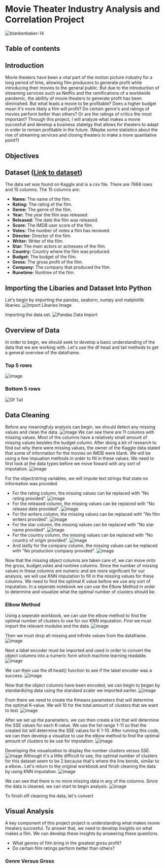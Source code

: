 # Movie Theater Industry Analysis and Correlation Project


![blankenbaker-14](https://user-images.githubusercontent.com/115194266/211164070-aa772601-c268-49c7-aa1c-1e6de74502e3.jpg)
## Table of contents
## Introduction
Movie theaters have been a vital part of the motion picture industry for a long period of time, allowing film producers to generate profit while introducing their movies to the general public. But due to the introduction of streaming services such as Netflix and the ramifications of a worldwide pandemic, the abillity of movie theaters to generate profit has been diminished. But what leads a movie to be profitable? Does a higher budget mean it's more likely a film will profit? Do certain genre's and ratings of movies perform better than others? Or are the ratings of critics the most important? Through this project, I will analyze what makes a movie succesfull and develop a business statetgy that allows for theaters to adapt in order to remain profitable in the future. (Maybe some statistics about the rise of streaming services and closing theaters to make a more quantiative point?)

## Objectives

## Dataset ([Link to dataset](https://www.kaggle.com/datasets/danielgrijalvas/movies))
The data set was found on Kaggle and is a csv file. There are 7668 rows and 15 columns. The 15 columns are:
* **Name:** The name of the film.
* **Rating:** The rating of the film.
* **Genre:** The genre of the film.
* **Year:** The year the film was released.
* **Released:** The date the film was released.
* **Score:** The IMDB user score of the film.
* **Votes:** The number of votes a film has recieved.
* **Director:** Director of the film.
* **Writer:** Writer of the film.
* **Star:** The main actors or actresses of the film.
* **Country:** Country where the film was produced.
* **Budget:** The budget of the film.
* **Gross:** The gross profit of the film.
* **Company:** The company that produced the film.
* **Runetime:** Runtime of the film.

## Importing the Libaries and Dataset Into Python
Let's begin by importing the pandas, seaborn, numpy and matplotlib libaries. 
![Import Libaries Image](https://user-images.githubusercontent.com/115194266/211173986-a20effb5-10a5-4a46-bd06-3a8c95e85f7c.JPG)

Importing the data set.
![Pandas Data Import](https://user-images.githubusercontent.com/115194266/211174190-bd309ce2-8f29-4127-942d-1bc6fbd5573e.JPG)

## Overview of Data
In order to begin, we should seek to develop a basic understanding of the data that we are working with. Let's use the df head and tail methods to get a general overview of the dataframe. 
### Top 5 rows
![image](https://user-images.githubusercontent.com/115194266/211916457-1d0d36ee-f973-4e41-aada-8be02e4e433b.png)
### Bottom 5 rows
![Df Tail](https://user-images.githubusercontent.com/115194266/211174541-fab3bd72-51e2-4408-9600-b6af85bec25b.JPG)

## Data Cleaning
Before any meaningfuly analysis can begin, we should detect any missing values and clean the data. 
![image](https://user-images.githubusercontent.com/115194266/211684627-fbcaacf2-343d-4608-b3b5-0d78198ea77e.png)
We can see there are 11 columns with missing values. Most of the columns have a relatively small amount of missing values besides the budget column. After doing a bit of research to find out why there were missing values, the owner of the Kaggle data stated that some of information for the movies on IMDB were blank. We will be using a few impuation methods in order to fill in these values. We need to first look at the data types before we move foward with any sort of imputation. 
![image](https://user-images.githubusercontent.com/115194266/211686216-52ae2ac4-15c6-4655-b78f-ad343df6b2da.png)

For the object/string variables, we will impute text strings that state no information was provided.
* For the rating column, the missing values can be replaced with "No rating provided".
![image](https://user-images.githubusercontent.com/115194266/211686877-f594635f-8d89-47cc-ad7a-44011eafdb0e.png)
* For the released column, the missing values can be replaced with "No release date provided".
![image](https://user-images.githubusercontent.com/115194266/211687681-4e1c2ba2-3774-4fa5-8b1f-41fd8cf5c7df.png)
* For the writers column, the missing values can be replaced with "No film writers provided".
![image](https://user-images.githubusercontent.com/115194266/211687627-971c3d60-ca9b-41d2-93b2-faf24ab3bcff.png)
* For the star column, the missing values can be replaced with "No star name provided".
![image](https://user-images.githubusercontent.com/115194266/211687843-e01c053a-6c16-4333-bcb3-f4b615f74615.png)
* For the country column, the missing values can be replaced with "No country of origin provided".
![image](https://user-images.githubusercontent.com/115194266/211916613-dc5a0884-5b3e-441b-b61e-0d7a34756c98.png)
* And lastly for the company column, the missing values can be replaced with "No production company provided".
![image](https://user-images.githubusercontent.com/115194266/211916657-9ac5149c-24a5-4de3-84dd-1b6c2876a20c.png)

Now that the missing object columns are taken care of, we can move onto the gross, budget,votes and runtime columns. Since the number of missing values in these columns are numeric and are more significant for our analysis, we will use KNN imputation to fill in the missing values for these columns. We need to find the optimal K value before we use any sort of imputation. In a seperate notebook we can use the Elbow Method in order to determine and visualize what the optimal number of clusters should be.

### Elbow Method
Using a seperate workbook, we can use the elbow method to find the optimal number of clusters to use for our KNN imputation. First we must import the relevant modules  and the data. 
![image](https://user-images.githubusercontent.com/115194266/211922559-99a338e3-cd6c-419e-a3b5-2d53afaa8884.png)

Then we must drop all missing and infinite values from the dataframe. 
![image](https://user-images.githubusercontent.com/115194266/211919943-3062062c-5295-4532-a726-2bc97f53e24d.png)

Next a label encoder must be imported and used in order to convert the object columns into a numeric form which machine learning readable. 
![image](https://user-images.githubusercontent.com/115194266/211920254-9b57fe54-9020-4ddc-9e1d-d2669e15d82f.png)

We can then use the df.head() function to see if the label encoder was a success.
![image](https://user-images.githubusercontent.com/115194266/211920368-867108cd-7ea4-42a5-af7c-d1c999554b5e.png)

Now that the object columns have been encoded, we can begin to began by standardizing data using the standard scaler we imported earlier.
![image](https://user-images.githubusercontent.com/115194266/211923011-df75e28f-2bd0-4e0a-94a7-b3a84866af36.png)

From there we need to create the Kmeans parameters that will determine the optimal K-value. We will 10 for the total amount of clusters that we want to test.
![image](https://user-images.githubusercontent.com/115194266/211923408-ee81b167-1e36-4951-82ff-179dfcce0cea.png)

After we set up the parameters, we can then create a list that will determine the SSE values for each K-value. We use the list range 1-11 so that the created list will determine the SSE values for K 1-10. After running this code, we can then develop a visualize to use the elbow method to find the optimal amount of clusters to be use for imputation.
![image](https://user-images.githubusercontent.com/115194266/211924463-f65420a1-c206-4ac1-98cf-e866ba456c0d.png)

Developing the visualization to display the number clusters versus SSE.
![image](https://user-images.githubusercontent.com/115194266/211924863-b4fc9735-a301-4a7f-aecc-9cabc754ccf4.png)
Although it's a little difficult to see, the optimal number of clusters for this dataset seem to be 2 because that's where the line bends, similar to a elbow.. Let's return to the original workbook and finish cleaning the data by using KNN imputation.
![image](https://user-images.githubusercontent.com/115194266/211925703-1487a6e4-8daa-4a77-bfdb-6dde56ee106d.png)

We can see that there is no more missing data in any of the columns. Since the data is cleaned, we can start to begin analysis.
![image](https://user-images.githubusercontent.com/115194266/211926177-1fe243b9-2acf-48b7-9dd7-b7d621312b5b.png)

To finish off cleaning the data, let's convert

## Visual Analysis
A key component of this project project is understanding what makes movie theaters succesful. To answer that, we need to develop insights on what makes a film. We can develop these insights by answering these questions.
* What genres of film bring in the greatest gross profit?
* Do certain film ratings perform better than others?

### Genre Versus Gross 


